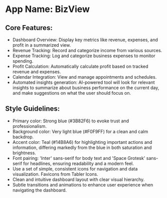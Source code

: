 # **App Name**: BizView

## Core Features:

- Dashboard Overview: Display key metrics like revenue, expenses, and profit in a summarized view.
- Revenue Tracking: Record and categorize income from various sources.
- Expense Tracking: Log and categorize business expenses to monitor spending.
- Profit Calculation: Automatically calculate profit based on tracked revenue and expenses.
- Calendar Integration: View and manage appointments and schedules.
- Automated insights generation: AI-powered tool will look for relevant insights to summarize about business performance on the current day, and make suggestions on what the user should focus on.

## Style Guidelines:

- Primary color: Strong blue (#3B82F6) to evoke trust and professionalism.
- Background color: Very light blue (#F0F9FF) for a clean and calm backdrop.
- Accent color: Teal (#14B8A6) for highlighting important actions and information, differing markedly from the blue in both saturation and brightness.
- Font pairing: 'Inter' sans-serif for body text and 'Space Grotesk' sans-serif for headlines, ensuring readability and a modern feel.
- Use a set of simple, consistent icons for navigation and data visualization. Favicons from Tabler Icons.
- Clean and intuitive dashboard layout with clear visual hierarchy.
- Subtle transitions and animations to enhance user experience when navigating the dashboard.